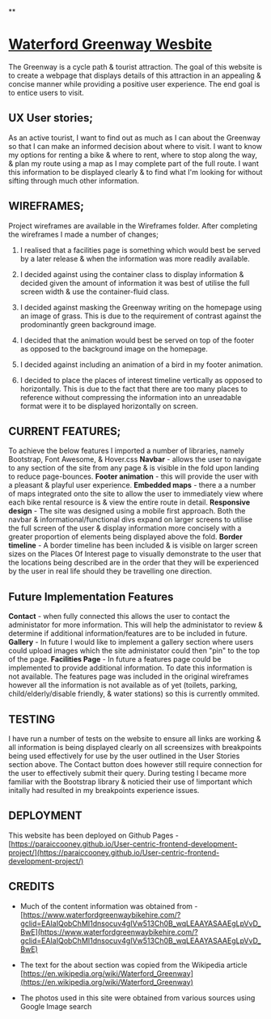 
**

# [Waterford Greenway Wesbite](https://paraiccooney.github.io/User-centric-frontend-development-project/)


The Greenway is a cycle path & tourist attraction. The goal of this website is to create a webpage that displays details of this attraction in an appealing & concise manner while providing a positive user experience. The end goal is to entice users to visit.

## UX User stories;

 As an active tourist, I want to find out as much as I can about the Greenway so that I can make an informed decision about where to visit. I want to know my options for renting a bike & where to rent, where to stop along the way, & plan my route using a map as I may complete part of the full route. I want this information to be displayed clearly & to find what I'm looking for without sifting through much other information.

## WIREFRAMES;

 Project wireframes are available in the Wireframes folder. After completing the wireframes I made a number of changes; 

 1.  I realised that a facilities page is something which would best
    be served by a later release & when the information was more readily
    available.

 

 1.  I decided against using the container class to display
    information & decided given the amount of information it was best of
    utilise the full screen width & use the container-fluid class.

 

 1. I decided against masking the Greenway writing on the homepage
    using an image of grass. This is due to the requirement of contrast
    against the prodominantly green background image.
 2. I decided that the animation would best be served on top of the
    footer as opposed to the background image on the homepage.

 

 1. I decided against including an animation of a bird in my footer
    animation.

 

 1. I decided to place the places of interest timeline vertically as
    opposed to horizontally. This is due to the fact that there are too
    many places to reference without compressing the information into an
    unreadable format were it to be displayed horizontally on screen.

## CURRENT FEATURES;

 To achieve the below features I imported a number of libraries, namely Bootstrap, Font Awesome, & Hover.css 
 **Navbar** - allows the user to navigate to any section of the site from any page & is visible in the fold upon landing to reduce page-bounces. 
 **Footer animation** - this will provide the user with a pleasant & playful user experience. 
 **Embedded maps** - there a a number of maps integrated onto the site to allow the user to immediately view where each bike rental resource is & view the entire route in detail. 
 **Responsive design** - The site was designed using a mobile first approach. Both the navbar & informational/functional divs expand on larger screens to utilise the full screen of the user & display information more concisely with a greater proportion of elements being displayed above the fold. 
 **Border timeline** - A border timeline has been included & is visible on larger screen sizes on the Places Of Interest page to visually demonstrate to the user that the locations being described are in the order that they will be experienced by the user in real life should they be travelling one direction.

## Future Implementation Features

 **Contact** - when fully connected this allows the user to contact the administator for more information. This will help the administator to review & determine if additional information/features are to be included in future. **Gallery** - In future I would like to implement a gallery section where users could upload images which the site administator could then "pin" to the top of the page. 
 **Facilities Page** - In future a features page could be implemented to provide additional information. To date this information is not available. The features page was included in the original wireframes however all the information is not available as of yet (toilets, parking, child/elderly/disable friendly, & water stations) so this is currently ommited.

## TESTING

I have run a number of tests on the website to ensure all links are working & all information is being displayed clearly on all screensizes with breakpoints being used effectively for use by the user outlined in the User Stories section above. The Contact button does however still require connection for the user to effectively submit their query. During testing I became more familiar with the Bootstrap library & noticied their use of !important which initally had resulted in my breakpoints experience issues.

## DEPLOYMENT

 This website has been deployed on Github Pages -  [https://paraiccooney.github.io/User-centric-frontend-development-project/](https://paraiccooney.github.io/User-centric-frontend-development-project/)

## CREDITS

 - Much of the content information was obtained from - 
   [https://www.waterfordgreenwaybikehire.com/?gclid=EAIaIQobChMI1dnsocuv4gIVw513Ch0B_wqLEAAYASAAEgLpVvD_BwE](https://www.waterfordgreenwaybikehire.com/?gclid=EAIaIQobChMI1dnsocuv4gIVw513Ch0B_wqLEAAYASAAEgLpVvD_BwE)

  

 - The text for the about section was copied from the Wikipedia article
    [https://en.wikipedia.org/wiki/Waterford_Greenway](https://en.wikipedia.org/wiki/Waterford_Greenway)

 

 - The photos used in this site were obtained from various sources using
   Google Image search
